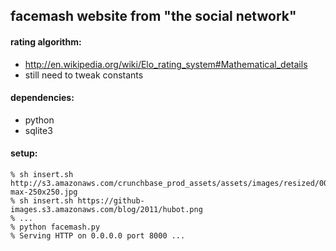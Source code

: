 ## facemash website from "the social network"

#### rating algorithm:
* http://en.wikipedia.org/wiki/Elo_rating_system#Mathematical_details
* still need to tweak constants

#### dependencies:
* python
* sqlite3

#### setup:
    % sh insert.sh http://s3.amazonaws.com/crunchbase_prod_assets/assets/images/resized/0001/0688/10688v39-max-250x250.jpg
    % sh insert.sh https://github-images.s3.amazonaws.com/blog/2011/hubot.png
    % ...
    % python facemash.py
    % Serving HTTP on 0.0.0.0 port 8000 ...
